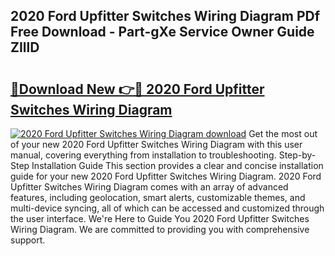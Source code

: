 ## 2020 Ford Upfitter Switches Wiring Diagram PDf Free Download - Part-gXe Service Owner Guide ZIllD

# <h2><a href="http://dfov306.blite.top/?on=2020+Ford+Upfitter+Switches+Wiring+Diagram">🔗Download New 👉🔴 2020 Ford Upfitter Switches Wiring Diagram</a></h2>

[![2020 Ford Upfitter Switches Wiring Diagram download](https://i.imgur.com/lujVjoI.png)](http://dfov306.blite.top/?on=2020+Ford+Upfitter+Switches+Wiring+Diagram)
Get the most out of your new 2020 Ford Upfitter Switches Wiring Diagram with this user manual, covering everything from installation to troubleshooting. Step-by-Step Installation Guide This section provides a clear and concise installation guide for your new 2020 Ford Upfitter Switches Wiring Diagram. 2020 Ford Upfitter Switches Wiring Diagram comes with an array of advanced features, including geolocation, smart alerts, customizable themes, and multi-device syncing, all of which can be accessed and customized through the user interface. We're Here to Guide You 2020 Ford Upfitter Switches Wiring Diagram. We are committed to providing you with comprehensive support.
